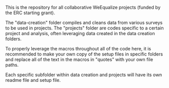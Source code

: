 This is the repository for all collaborative WeEqualize projects (funded by the ERC starting grant).

The "data-creation" folder compiles and cleans data from various surveys to be used in projects.
The "projects" folder are codes specific to a certain project and analysis, often leveraging data created in the data creation folders.

To properly leverage the macros throughout all of the code here, it is recommended to make your own copy of the setup files in specific folders and replace all of the text in the macros in "quotes" with your own file paths. 

Each specific subfolder within data creation and projects will have its own readme file and setup file.
